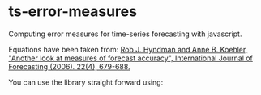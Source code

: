 # ts-error-measures

Computing error measures for time-series forecasting with javascript.

Equations have been taken from: <a href="http://robjhyndman.com/papers/another-look-at-measures-of-forecast-accuracy/">Rob J. Hyndman and Anne B. Koehler, "Another look at measures of forecast accuracy", International Journal of Forecasting (2006). 22(4), 679-688.</a>

You can use the library straight forward using: <script src="http://vrivas.es/ts-error-measures/ts-error-measures.js">// Loading error measures equations</script>